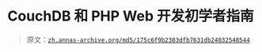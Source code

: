 # CouchDB 和 PHP Web 开发初学者指南

> 原文：[`zh.annas-archive.org/md5/175c6f9b2383dfb7631db24032548544`](https://zh.annas-archive.org/md5/175c6f9b2383dfb7631db24032548544)